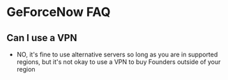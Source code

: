 # GeForceNow FAQ

Can I use a VPN
---

- NO, it's fine to use alternative servers so long as you are in supported regions, but it's not okay to use a VPN to buy Founders outside of your region
